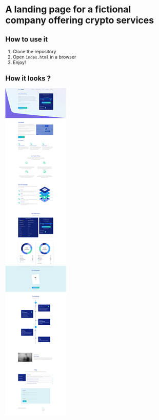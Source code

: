 # A landing page for a fictional company offering crypto services

## How to use it 

1. Clone the repository
2. Open `index.html` in a browser
3. Enjoy!

## How it looks ?

![Screenshot](./results/screenshot.png)
